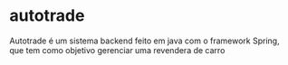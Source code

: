 # autotrade
Autotrade é um sistema backend feito em java com o framework Spring, que tem como objetivo gerenciar uma revendera de carro
